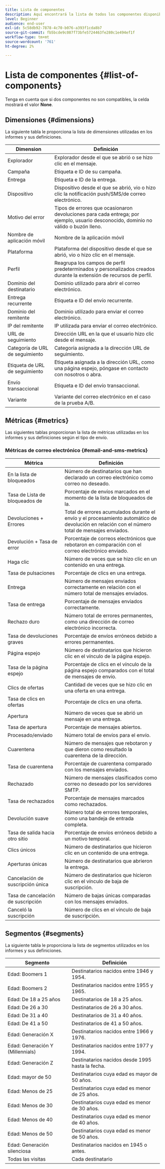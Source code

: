 ```yaml
---
title: Lista de componentes
description: Aquí encontrará la lista de todos los componentes disponibles en     Informes dinámicos, así como sus definiciones.
level: Beginner
audience: end-user
exl-id: 5c58db92-7878-4c70-b076-a393f1cda8b7
source-git-commit: fb5bcde9c087f73bfe5724463fe280c1e494ef1f
workflow-type: tm+mt
source-wordcount: '761'
ht-degree: 2%

---
```


# Lista de componentes {#list-of-components}

Tenga en cuenta que si dos componentes no son compatibles, la celda mostrará el valor **None**.

## Dimensiones {#dimensions}

La siguiente tabla le proporciona la lista de dimensiones utilizadas en los informes y sus definiciones.

<table> 
 <thead> 
  <tr> 
   <th> Dimension<br/> </th> 
   <th> Definición <br/> </th> 
  </tr> 
 </thead> 
 <tbody> 
  <tr> 
   <td> Explorador<br/> </td> 
   <td> Explorador desde el que se abrió o se hizo clic en el mensaje.<br/> </td> 
  </tr> 
  <tr> 
   <td> Campaña<br/> </td> 
   <td> Etiqueta e ID de su campaña.<br/> </td> 
  </tr> 
  <tr> 
   <td> Entrega<br/> </td> 
   <td> Etiqueta e ID de la entrega.<br/> </td> 
  </tr> 
  <tr> 
   <td> Dispositivo<br/> </td> 
   <td> Dispositivo desde el que se abrió, vio o hizo clic la notificación push/SMS/de correo electrónico.<br/> </td> 
  </tr> 
  <tr> 
   <td> Motivo del error <br/> </td> 
   <td> Tipos de errores que ocasionaron devoluciones para cada entrega; por ejemplo, usuario desconocido, dominio no válido o buzón lleno.<br/> </td> 
  </tr> 
  <tr> 
   <td> Nombre de aplicación móvil<br/> </td> 
   <td> Nombre de la aplicación móvil <br/> </td> 
  </tr>
  <tr> 
   <td> Plataforma<br/> </td> 
   <td> Plataforma del dispositivo desde el que se abrió, vio o hizo clic en el mensaje.<br/> </td> 
  </tr> 
  <tr> 
   <td> Perfil <br/> </td> 
   <td> Reagrupa los campos de perfil predeterminados y personalizados creados durante la extensión de recursos de perfil.<br/> </td> 
  </tr> 
  <tr> 
   <td> Dominio del destinatario <br/> </td> 
   <td> Dominio utilizado para abrir el correo electrónico.<br/> </td> 
  </tr> 
  <tr> 
   <td> Entrega recurrente<br/> </td> 
   <td> Etiqueta e ID del envío recurrente.<br/> </td> 
  </tr> 
  <tr> 
   <td> Dominio del remitente<br/> </td> 
   <td> Dominio utilizado para enviar el correo electrónico.<br/> </td> 
  </tr> 
  <tr> 
   <td> IP del remitente <br/> </td> 
   <td> IP utilizada para enviar el correo electrónico.<br/> </td> 
  </tr> 
  <tr> 
   <td> URL de seguimiento <br/> </td> 
   <td> Dirección URL en la que el usuario hizo clic desde el mensaje.<br/> </td> 
  </tr> 
  <tr> 
   <td> Categoría de URL de seguimiento <br/> </td> 
   <td> Categoría asignada a la dirección URL de seguimiento.<br/> </td> 
  </tr> 
  <tr> 
   <td> Etiqueta de URL de seguimiento <br/> </td> 
   <td> Etiqueta asignada a la dirección URL, como una página espejo, póngase en contacto con nosotros o abra.<br/> </td> 
  </tr> 
  <tr> 
   <td> Envío transaccional<br/> </td> 
   <td> Etiqueta e ID del envío transaccional.<br/> </td> 
  </tr> 
  <tr> 
   <td> Variante<br/> </td> 
   <td> Variante del correo electrónico en el caso de la prueba A/B.<br/> </td> 
  </tr> 
 </tbody> 
</table>

## Métricas {#metrics}

Las siguientes tablas proporcionan la lista de métricas utilizadas en los informes y sus definiciones según el tipo de envío.

### Métricas de correo electrónico {#email-and-sms-metrics}

<table> 
 <thead> 
  <tr> 
   <th> Métrica <br/> </th> 
   <th> Definición <br/> </th> 
  </tr> 
 </thead> 
 <tbody> 
  <tr> 
   <td> En la lista de bloqueados <br/> </td> 
   <td> Número de destinatarios que han declarado un correo electrónico como correo no deseado.<br/> </td> 
  </tr> 
  <tr> 
   <td> Tasa de Lista de bloqueados de<br/> </td> 
   <td> Porcentaje de envíos marcados en el momento de la lista de bloqueados de la.<br/> </td> 
  </tr> 
  <tr> 
   <td> Devoluciones + Errores<br/> </td> 
   <td> Total de errores acumulados durante el envío y el procesamiento automático de devolución en relación con el número total de mensajes enviados.<br/> </td> 
  </tr> 
  <tr> 
   <td> Devolución + Tasa de error <br/> </td> 
   <td> Porcentaje de correos electrónicos que rebotaron en comparación con el correo electrónico enviado.<br/> </td> 
  </tr> 
  <tr> 
   <td> Haga clic<br/> </td> 
   <td> Número de veces que se hizo clic en un contenido en una entrega.<br/> </td> 
  </tr> 
  <tr> 
   <td> Tasa de pulsaciones<br/> </td> 
   <td> Porcentaje de clics en una entrega.<br/> </td> 
  </tr> 
  <tr> 
   <td> Entrega<br/> </td> 
   <td> Número de mensajes enviados correctamente en relación con el número total de mensajes enviados.<br/> </td> 
  </tr> 
  <tr> 
   <td> Tasa de entrega <br/> </td> 
   <td> Porcentaje de mensajes enviados correctamente.<br/> </td> 
  </tr> 
  <tr> 
   <td> Rechazo duro<br/> </td> 
   <td> Número total de errores permanentes, como una dirección de correo electrónico incorrecta.<br/> </td> 
  </tr> 
  <tr> 
   <td> Tasa de devoluciones graves <br/> </td> 
   <td> Porcentaje de envíos erróneos debido a errores permanentes.<br/> </td> 
  </tr> 
  <tr> 
   <td> Página espejo<br/> </td> 
   <td> Número de destinatarios que hicieron clic en el vínculo de la página espejo.<br/> </td> 
  </tr> 
  <tr> 
   <td> Tasa de la página espejo <br/> </td> 
   <td> Porcentaje de clics en el vínculo de la página espejo comparados con el total de mensajes de envío.<br/> </td> 
  </tr> 
  <tr> 
   <td> Clics de ofertas<br/> </td> 
   <td> Cantidad de veces que se hizo clic en una oferta en una entrega.<br/> </td> 
  </tr> 
  <tr> 
   <td> Tasa de clics en ofertas<br/> </td> 
   <td> Porcentaje de clics en una oferta.<br/> </td> 
  </tr> 
  <tr> 
   <td> Apertura<br/> </td> 
   <td> Número de veces que se abrió un mensaje en una entrega.<br/> </td> 
  </tr> 
  <tr> 
   <td> Tasa de apertura<br/> </td> 
   <td> Porcentaje de mensajes abiertos.<br/> </td> 
  </tr> 
  <tr> 
   <td> Procesado/enviado<br/> </td> 
   <td> Número total de envíos para el envío.<br/> </td> 
  </tr> 
  <tr> 
   <td> Cuarentena<br/> </td> 
   <td> Número de mensajes que rebotaron y que dieron como resultado la cuarentena de la dirección.<br/> </td> 
  </tr> 
  <tr> 
   <td> Tasa de cuarentena<br/> </td> 
   <td> Porcentaje de cuarentena comparado con los mensajes enviados.<br/> </td> 
  </tr> 
  <tr> 
   <td> Rechazado<br/> </td> 
   <td> Número de mensajes clasificados como correo no deseado por los servidores SMTP.<br/> </td> 
  </tr> 
  <tr> 
   <td> Tasa de rechazados<br/> </td> 
   <td> Porcentaje de mensajes marcados como rechazados.<br/> </td> 
  </tr> 
  <tr> 
   <td> Devolución suave<br/> </td> 
   <td> Número total de errores temporales, como una bandeja de entrada completa.<br/> </td> 
  </tr> 
  <tr> 
   <td> Tasa de salida hacia otro sitio <br/> </td> 
   <td> Porcentaje de envíos erróneos debido a un motivo temporal.<br/> </td> 
  </tr> 
  <tr> 
   <td> Clics únicos<br/> </td> 
   <td> Número de destinatarios que hicieron clic en un contenido de una entrega.<br/> </td> 
  </tr> 
  <tr> 
   <td> Aperturas únicas<br/> </td> 
   <td> Número de destinatarios que abrieron la entrega.<br/> </td> 
  </tr> 
  <tr> 
   <td> Cancelación de suscripción única<br/> </td> 
   <td> Número de destinatarios que hicieron clic en el vínculo de baja de suscripción.<br/> </td> 
  </tr> 
  <tr> 
   <td> Tasa de cancelación de suscripción<br/> </td> 
   <td> Número de bajas únicas comparadas con los mensajes enviados.<br/> </td> 
  </tr> 
  <tr> 
   <td> Canceló la suscripción<br/> </td> 
   <td> Número de clics en el vínculo de baja de suscripción.<br/> </td> 
  </tr> 
 </tbody> 
</table>

<!--
### Push notification metrics {#push-notification-metrics}

<table> 
 <thead> 
  <tr> 
   <th> Metric<br/> </th> 
   <th> Definition<br/> </th> 
  </tr> 
 </thead> 
 <tbody> 
  <tr> 
   <td> Bounces + Errors<br/> </td> 
   <td> Total of errors cumulated during delivery in relation to the total number of sent messages, e.g. errors from MCPNS or provider.<br/> </td> 
  </tr> 
  <tr> 
   <td> Bounce + Error rate<br/> </td> 
   <td> Percentage of push notifications that bounced compared to push notifications sent.<br/> </td> 
  </tr> 
  <tr> 
   <td> Click<br/> </td> 
   <td> Number of times a push notification has been delivered to the device and clicked on by the user. The user either wanted to view the notification, which will then be moved to Push Open tracking, or dismiss it.<br/> </td> 
  </tr> 
  <tr> 
   <td> Click through rate<br/> </td> 
   <td> Percentage of users who interacted with the push notification.<br/> </td> 
  </tr> 
  <tr> 
   <td> Delivered<br/> </td> 
   <td> Number of push notifications successfully sent, in relation to the total number of sent push notifications.<br/> </td> 
  </tr> 
  <tr> 
   <td> Delivered rate<br/> </td> 
   <td> Percentage of push notifications successfully sent.<br/> </td> 
  </tr> 
  <tr> 
   <td> Impressions<br/> </td> 
   <td> Number of times a push notification has been delivered to the device and left untouched in the notification center. In most cases, impressions number should be similar to the delivered number. This ensures that the device got the message and relayed that information back to the server.<br/> </td> 
  </tr> 
  <tr> 
   <td> Processed/sent<br/> </td> 
   <td> Total number of push notifications sent.<br/> </td> 
  </tr> 
  <tr> 
   <td> Open<br/> </td> 
   <td> Total number of push notifications delivered to the device and clicked on by users thus opening the app. This is similar to the Push Click except a Push Open will not be triggered if the notification was dismissed.<br/> </td> 
  </tr> 
  <tr> 
   <td> Open rate<br/> </td> 
   <td> Percentage of opened push notifications.<br/> </td> 
  </tr> 
  <tr> 
   <td> Unique clicks<br/> </td> 
   <td> Number of times a unique user interacts with the push notification, e.g. clicks on the notification or button.<br/> </td> 
  </tr> 
  <tr> 
   <td> Unique impressions<br/> </td> 
   <td> Number of impressions by recipient.<br/> </td> 
  </tr> 
  <tr> 
   <td> Unique Opens<br/> </td> 
   <td> Number of recipients who opened the delivery.<br/> </td> 
  </tr> 
 </tbody> 
</table>

### In-App metrics {#in-app-metrics}

<table> 
 <thead> 
  <tr> 
   <th> Metric<br/> </th> 
   <th> Definition<br/> </th> 
  </tr> 
 </thead> 
 <tbody> 
  <tr> 
   <td> Delivered<br/> </td> 
   <td> Total number of In-App messages delivered to the device by the service provider.<br/> </td> 
  </tr> 
  <tr> 
   <td> Impressions<br/> </td> 
   <td> Total of In-App messages seen by recipients depending on whether trigger criterion was met.<br/> </td> 
  </tr> 
  <tr> 
   <td> In-App clicks <br/> </td> 
   <td> Total number of recipients who clicked on Button 1 or Button 2.<br/> </td> 
  </tr> 
  <tr> 
   <td> In-App click through rate<br/> </td> 
   <td> Percentage of users who clicked on Button 1 or Button 2 compared to users who saw the message.<br/> </td> 
  </tr> 
  <tr> 
   <td> In-App dismissal<br/> </td> 
   <td> Total number of messages that recipients dismissed either by clicking the close button or auto-dismiss.<br/> </td> 
  </tr> 
  <tr> 
   <td> In-App dismissal rate<br/> </td> 
   <td> Percentage of In-App messages that recipients dismissed.<br/> </td> 
  </tr> 
  <tr> 
   <td> Processed/sent<br/> </td> 
   <td> Total number of In-App messages sent from Adobe Campaign as part of the delivery sent process.<br/> </td> 
  </tr> 
  <tr> 
   <td> Unique impressions<br/> </td> 
   <td> Number of impressions by a unique recipient.<br/> </td> 
  </tr> 
  <tr> 
   <td> Unique In-App clicks<br/> </td> 
   <td> Number of times recipients clicked on Button 1 or Button 2.<br/> </td> 
  </tr> 
  <tr> 
   <td> Unique In-App dismissals<br/> </td> 
   <td> Number of time recipients dismissed an In-App message.<br/> </td> 
  </tr> 
 </tbody> 
</table>
-->

## Segmentos {#segments}

La siguiente tabla le proporciona la lista de segmentos utilizados en los informes y sus definiciones.

<table> 
 <thead> 
  <tr> 
   <th> Segmento <br/> </th> 
   <th> Definición <br/> </th> 
  </tr> 
 </thead> 
 <tbody> 
  <tr> 
   <td> Edad: Boomers 1<br/> </td> 
   <td> Destinatarios nacidos entre 1946 y 1954.<br/> </td> 
  </tr> 
  <tr> 
   <td> Edad: Boomers 2<br/> </td> 
   <td> Destinatarios nacidos entre 1955 y 1965.<br/> </td> 
  </tr> 
  <tr> 
   <td> Edad: De 18 a 25 años<br/> </td> 
   <td> Destinatarios de 18 a 25 años.<br/> </td> 
  </tr> 
  <tr> 
   <td> Edad: De 26 a 30<br/> </td> 
   <td> Destinatarios de 26 a 30 años.<br/> </td> 
  </tr> 
  <tr> 
   <td> Edad: De 31 a 40<br/> </td> 
   <td> Destinatarios de 31 a 40 años.<br/> </td> 
  </tr> 
  <tr> 
   <td> Edad: De 41 a 50<br/> </td> 
   <td> Destinatarios de 41 a 50 años.<br/> </td> 
  </tr> 
  <tr> 
   <td> Edad: Generación X<br/> </td> 
   <td> Destinatarios nacidos entre 1966 y 1976.<br/> </td> 
  </tr> 
  <tr> 
   <td> Edad: Generación Y (Millennials)<br/> </td> 
   <td> Destinatarios nacidos entre 1977 y 1994.<br/> </td> 
  </tr> 
  <tr> 
   <td> Edad: Generación Z<br/> </td> 
   <td> Destinatarios nacidos desde 1995 hasta la fecha.<br/> </td> 
  </tr> 
  <tr> 
   <td> Edad: mayor de 50<br/> </td> 
   <td> Destinatarios cuya edad es mayor de 50 años.<br/> </td> 
  </tr> 
  <tr> 
   <td> Edad: Menos de 25<br/> </td> 
   <td> Destinatarios cuya edad es menor de 25 años.<br/> </td> 
  </tr> 
  <tr> 
   <td> Edad: Menos de 30<br/> </td> 
   <td> Destinatarios cuya edad es menor de 30 años.<br/> </td> 
  </tr> 
  <tr> 
   <td> Edad: Menos de 40<br/> </td> 
   <td> Destinatarios cuya edad es menor de 40 años.<br/> </td> 
  </tr> 
  <tr> 
   <td> Edad: Menos de 50<br/> </td> 
   <td> Destinatarios cuya edad es menor de 50 años.<br/> </td> 
  </tr> 
  <tr> 
   <td> Edad: Generación silenciosa<br/> </td> 
   <td> Destinatarios nacidos en 1945 o antes.<br/> </td> 
  </tr> 
  <tr> 
   <td> Todas las visitas<br/> </td> 
   <td> Cada destinatario<br/> </td> 
  </tr>
 </tbody> 
</table>
